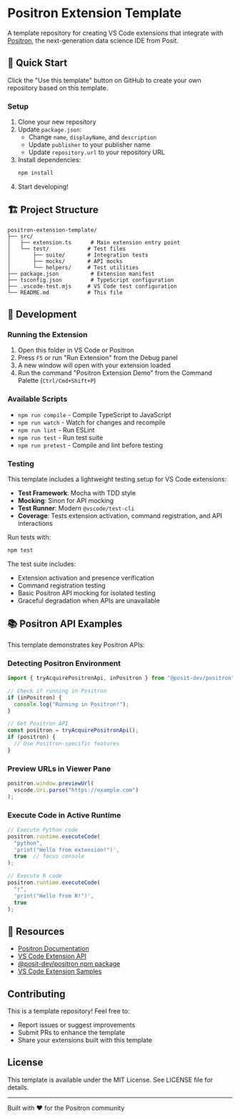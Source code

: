 # Positron Extension Template

A template repository for creating VS Code extensions that integrate with [Positron](https://positron.posit.co/), the next-generation data science IDE from Posit.

## 🚀 Quick Start

Click the "Use this template" button on GitHub to create your own repository based on this template.

### Setup

1. Clone your new repository
2. Update `package.json`:
   - Change `name`, `displayName`, and `description`
   - Update `publisher` to your publisher name
   - Update `repository.url` to your repository URL
3. Install dependencies:
   ```bash
   npm install
   ```
4. Start developing!

## 🏗️ Project Structure

```
positron-extension-template/
├── src/
│   ├── extension.ts      # Main extension entry point
│   └── test/            # Test files
│       ├── suite/       # Integration tests
│       ├── mocks/       # API mocks
│       └── helpers/     # Test utilities
├── package.json          # Extension manifest
├── tsconfig.json         # TypeScript configuration
├── .vscode-test.mjs     # VS Code test configuration
└── README.md            # This file
```

## 🔧 Development

### Running the Extension

1. Open this folder in VS Code or Positron
2. Press `F5` or run "Run Extension" from the Debug panel
3. A new window will open with your extension loaded
4. Run the command "Positron Extension Demo" from the Command Palette (`Ctrl/Cmd+Shift+P`)

### Available Scripts

- `npm run compile` - Compile TypeScript to JavaScript
- `npm run watch` - Watch for changes and recompile
- `npm run lint` - Run ESLint
- `npm run test` - Run test suite
- `npm run pretest` - Compile and lint before testing

### Testing

This template includes a lightweight testing setup for VS Code extensions:

- **Test Framework**: Mocha with TDD style
- **Mocking**: Sinon for API mocking
- **Test Runner**: Modern `@vscode/test-cli`
- **Coverage**: Tests extension activation, command registration, and API interactions

Run tests with:
```bash
npm test
```

The test suite includes:
- Extension activation and presence verification
- Command registration testing
- Basic Positron API mocking for isolated testing
- Graceful degradation when APIs are unavailable

## 📚 Positron API Examples

This template demonstrates key Positron APIs:

### Detecting Positron Environment

```typescript
import { tryAcquirePositronApi, inPositron } from "@posit-dev/positron";

// Check if running in Positron
if (inPositron) {
  console.log("Running in Positron!");
}

// Get Positron API
const positron = tryAcquirePositronApi();
if (positron) {
  // Use Positron-specific features
}
```

### Preview URLs in Viewer Pane

```typescript
positron.window.previewUrl(
  vscode.Uri.parse("https://example.com")
);
```

### Execute Code in Active Runtime

```typescript
// Execute Python code
positron.runtime.executeCode(
  "python",
  'print("Hello from extension!")',
  true  // focus console
);

// Execute R code
positron.runtime.executeCode(
  "r",
  'print("Hello from R!")',
  true
);
```

## 📖 Resources

- [Positron Documentation](https://positron.posit.co/)
- [VS Code Extension API](https://code.visualstudio.com/api)
- [@posit-dev/positron npm package](https://www.npmjs.com/package/@posit-dev/positron)
- [VS Code Extension Samples](https://github.com/microsoft/vscode-extension-samples)

## Contributing

This is a template repository! Feel free to:
- Report issues or suggest improvements
- Submit PRs to enhance the template
- Share your extensions built with this template

## License

This template is available under the MIT License. See LICENSE file for details.

---

Built with ❤️ for the Positron community